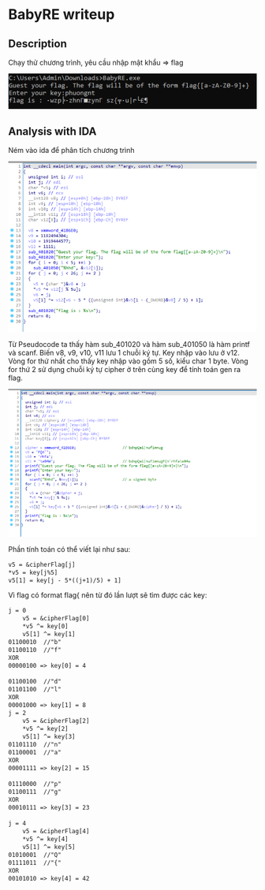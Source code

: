 # BabyRE writeup
## Description
Chạy thử chương trình, yêu cầu nhập mật khẩu => flag

![Run](./run.jpg)

## Analysis with IDA
Ném vào ida để phân tích chương trình

![Main1](./main1.png)

Từ Pseudocode ta thấy hàm sub_401020 và hàm sub_401050 là hàm printf và scanf. Biến v8, v9, v10, v11 lưu 1 chuỗi ký tự. Key nhập vào lưu ở v12. Vòng for thứ nhất cho thấy key nhập vào gồm 5 số, kiểu char 1 byte. Vòng for thứ 2 sử dụng chuỗi ký tự cipher ở trên cùng key để tính toán gen ra flag.

![Main2](./main2.png)

Phần tính toán có thể viết lại như sau:
```codetype
v5 = &cipherFlag[j]
*v5 = key[j%5]
v5[1] = key[j - 5*((j+1)/5) + 1]
```
Vì flag có format flag{ nên từ đó lần lượt sẽ tìm được các key:
```codetype
j = 0
	v5 = &cipherFlag[0]
	*v5 ^= key[0]
	v5[1] ^= key[1]
01100010  //"b"
01100110  //"f"
XOR
00000100 => key[0] = 4

01100100  //"d"
01101100  //"l"
XOR
00001000 => key[1] = 8
j = 2
	v5 = &cipherFlag[2]
	*v5 ^= key[2]
	v5[1] ^= key[3]
01101110  //"n"
01100001  //"a"
XOR
00001111 => key[2] = 15

01110000  //"p"
01100111  //"g"
XOR
00010111 => key[3] = 23

j = 4 
	v5 = &cipherFlag[4]
	*v5 ^= key[4]
	v5[1] ^= key[5]
01010001  //"Q"
01111011  //"{"
XOR
00101010 => key[4] = 42
```
